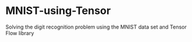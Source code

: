# MNIST-using-Tensor
Solving the digit recognition problem using the MNIST data set and Tensor Flow library
